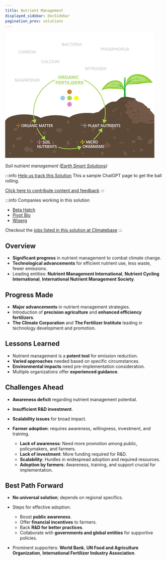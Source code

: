 ```yaml
---
title: Nutrient Management
displayed_sidebar: docSidebar
pagination_prev: solutions
---
```

![Nutrient availability and their interaction with soil significantly impact crop development.](/../static/img/nutrient-management.webp)

*Soil nutrient management ([Earth Smart Solutions](https://www.earth-smart-solutions.com/blogs/blog/soil-nutrient-management-tips))*

:::info [Help us track this Solution](contribute)
This a sample ChatGPT page to get the ball rolling.

[Click here to contribute content and feedback](contribute)
:::

:::info Companies working in this solution 
- [Beta Hatch](http://betahatch.com)
- [Pivot Bio](https://pivotbio.com)
- [Wiserg](https://wiserg.com)

Checkout the [jobs listed in this solution at Climatebase](https://climatebase.org/jobs?l=&q=&drawdown_solutions=Nutrient+Management)
:::

## Overview

* **Significant progress** in nutrient management to combat climate change.
* **Technological advancements** for efficient nutrient use, less waste, fewer emissions.
* Leading entities: **Nutrient Management International**, **Nutrient Cycling International**, **International Nutrient Management Society**.

## Progress Made

* **Major advancements** in nutrient management strategies.
* Introduction of **precision agriculture** and **enhanced efficiency fertilizers**.
* **The Climate Corporation** and **The Fertilizer Institute** leading in technology development and promotion.

## Lessons Learned

* Nutrient management is a **potent tool** for emission reduction.
* **Varied approaches** needed based on specific circumstances.
* **Environmental impacts** need pre-implementation consideration.
* Multiple organizations offer **experienced guidance**.

## Challenges Ahead

* **Awareness deficit** regarding nutrient management potential.
* **Insufficient R&D investment**.
* **Scalability issues** for broad impact.
* **Farmer adoption**: requires awareness, willingness, investment, and training.

  * **Lack of awareness**: Need more promotion among public, policymakers, and farmers.
  * **Lack of investment**: More funding required for R&D.
  * **Scalability**: Hurdles in widespread adoption and required resources.
  * **Adoption by farmers**: Awareness, training, and support crucial for implementation.

## Best Path Forward

* **No universal solution**; depends on regional specifics.
* Steps for effective adoption:

  * Boost **public awareness**.
  * Offer **financial incentives** to farmers.
  * Back **R&D for better practices**.
  * Collaborate with **governments and global entities** for supportive policies.
* Prominent supporters: **World Bank**, **UN Food and Agriculture Organization**, **International Fertilizer Industry Association**.